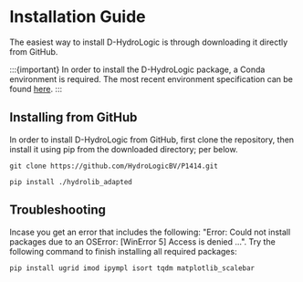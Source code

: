 # Installation Guide
The easiest way to install D-HydroLogic is through downloading it directly from GitHub.

:::{important}
In order to install the D-HydroLogic package, a Conda environment is required.
The most recent environment specification can be found [here](https://github.com/HydroLogicBV/P1414/blob/main/environment.yml).
:::

## Installing from GitHub
In order to install D-HydroLogic from GitHub, first clone the repository, then install it using pip from the downloaded directory; per below.

````
git clone https://github.com/HydroLogicBV/P1414.git
````

````
pip install ./hydrolib_adapted
````

## Troubleshooting

Incase you get an error that includes the following: "Error: Could not install packages due to an OSError: \[WinError 5\] Access is denied ...".
Try the following command to finish installing all required packages:
````
pip install ugrid imod ipympl isort tqdm matplotlib_scalebar
````